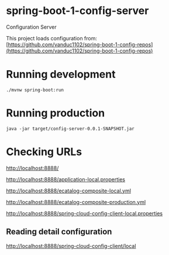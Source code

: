 # spring-boot-1-config-server
Configuration Server

This project loads configuration from: [https://github.com/vanduc1102/spring-boot-1-config-repos](https://github.com/vanduc1102/spring-boot-1-config-repos)

# Running development

`./mvnw spring-boot:run`

# Running production

`java -jar target/config-server-0.0.1-SNAPSHOT.jar`


# Checking URLs

[http://localhost:8888/](http://localhost:8888/)

[http://localhost:8888/application-local.properties](http://localhost:8888/application-local.properties)

[http://localhost:8888/ecatalog-composite-local.yml](http://localhost:8888/ecatalog-composite-local.yml)

[http://localhost:8888/ecatalog-composite-production.yml](http://localhost:8888/ecatalog-composite-production.yml)

[http://localhost:8888/spring-cloud-config-client-local.properties](http://localhost:8888/spring-cloud-config-client-local.properties)

## Reading detail configuration

[http://localhost:8888/spring-cloud-config-client/local](http://localhost:8888/spring-cloud-config-client/local)
